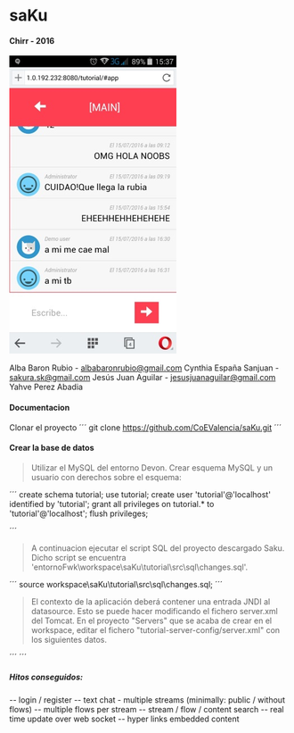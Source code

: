 # saKu

#### Chirr - 2016

![alt tag](https://github.com/CoEValencia/saKu/blob/master/tutorial/src/main/webapp/img/muestra.jpg)

Alba Baron Rubio - albabaronrubio@gmail.com
Cynthia España Sanjuan - sakura.sk@gmail.com
Jesús Juan Aguilar - jesusjuanaguilar@gmail.com
Yahve Perez Abadia

#### Documentacion

Clonar el proyecto 
´´´
git clone https://github.com/CoEValencia/saKu.git
´´´

#### Crear la base de datos
> Utilizar el MySQL del entorno Devon. Crear esquema MySQL y un usuario con derechos sobre el esquema:

´´´
create schema tutorial;
use tutorial;
create user 'tutorial'@'localhost' identified by 'tutorial';
grant all privileges on tutorial.* to 'tutorial'@'localhost';
flush privileges;

´´´

> A continuacion ejecutar el script SQL del proyecto descargado Saku. Dicho script se encuentra 'entornoFwk\workspace\saKu\tutorial\src\sql\changes.sql'.

´´´
source workspace\saKu\tutorial\src\sql\changes.sql;
´´´ 

> El contexto de la aplicación deberá contener una entrada JNDI al datasource. Esto se puede hacer modificando el fichero server.xml del Tomcat. En el proyecto "Servers" que se acaba de crear en el workspace, editar el fichero "tutorial-server-config/server.xml" con los siguientes datos.

´´´
<Context docBase="tutorial" path="/tutorial" reloadable="false" 
         source="org.eclipse.jst.jee.server:tutorial">
    <Resource name="jdbc/tutorial" username="tutorial" password="tutorial"
         url="jdbc:mysql://localhost:3306/tutorial?autoReconnect=true"
         type="javax.sql.DataSource"
         auth="Container" driverClassName="com.mysql.jdbc.Driver"
         maxActive="100" maxIdle="30" maxWait="10000" 
    />
</Context>
´´´


##### Hitos conseguidos:

 -- login / register
 -- text chat - multiple streams (minimally: public / without flows)
 -- multiple flows per stream
 -- stream / flow / content search
 -- real time update over web socket
 -- hyper links embedded content

